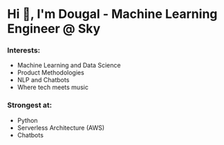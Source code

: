 # Hi 👋, I'm Dougal - Machine Learning Engineer @ Sky

### Interests:
- Machine Learning and Data Science
- Product Methodologies
- NLP and Chatbots
- Where tech meets music

### Strongest at:
- Python
- Serverless Architecture (AWS)
- Chatbots
